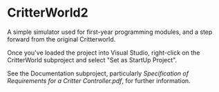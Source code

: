 # CritterWorld2

A simple simulator used for first-year programming modules, and a step forward
from the original Critterworld.

Once you've loaded the project into Visual Studio, right-click on the CritterWorld subproject and select "Set as StartUp Project".

See the Documentation subproject, particularly _Specification of Requirements for a Critter Controller.pdf_, for further information.
